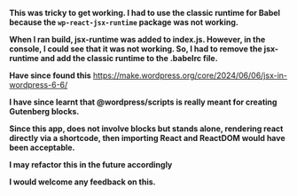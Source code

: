 **This was tricky to get working. I had to use the classic runtime for Babel because the `wp-react-jsx-runtime` package was not working.**

**When I ran build, jsx-runtime was added to index.js. However, in the console, I could see that it was not working. So, I had to remove the jsx-runtime and add the classic runtime to the .babelrc file.**

**Have since found this**
https://make.wordpress.org/core/2024/06/06/jsx-in-wordpress-6-6/

**I have since learnt that @wordpress/scripts is really meant for creating Gutenberg blocks.**

**Since this app, does not involve blocks but stands alone, rendering react directly via a shortcode, then importing React and ReactDOM would have been acceptable.**

**I may refactor this in the future accordingly**

**I would welcome any feedback on this.**

